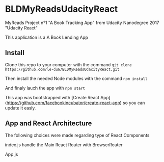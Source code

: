 # BLDMyReadsUdacityReact
MyReads Project n°1 "A Book Tracking App" from Udacity Nanodegree 2017 "Udacity React"

This application is a A Book Lending App

## Install
Clone this repo to your computer with the command
 ```git clone https://github.com/le-du6/BLDMyReadsUdacityReact.git```

Then install the needed Node modules with the command
 ```npm install```

And finaly lauch the app with
 ```npm start```

This app was bootstrapped with [Create React App] (https://github.com/facebookincubator/create-react-app) so you can update it easly.

## App and React Architecture
The following choices were made regarding type of React Components

index.js
handle the Main React Router with BrowserRouter

App.js

